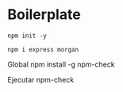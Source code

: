 # Boilerplate

`npm init -y`

`npm i express morgan`

Global
npm install -g npm-check

Ejecutar
npm-check

